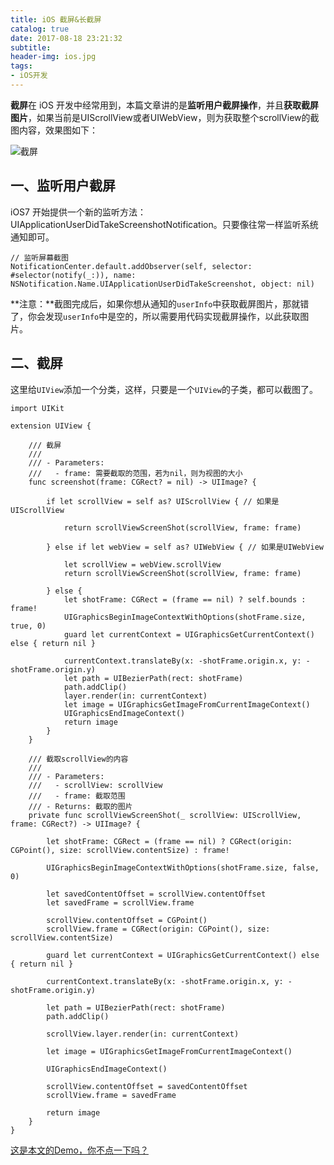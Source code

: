 ```yaml
---
title: iOS 截屏&长截屏
catalog: true
date: 2017-08-18 23:21:32
subtitle:
header-img: ios.jpg
tags:
- iOS开发
---
```

**截屏**在 iOS 开发中经常用到，本篇文章讲的是**监听用户截屏操作**，并且**获取截屏图片**，如果当前是UIScrollView或者UIWebView，则为获取整个scrollView的截图内容，效果图如下：

![截屏](http://upload-images.jianshu.io/upload_images/2708793-f0540b36e04a3a57.png?imageMogr2/auto-orient/strip%7CimageView2/2/w/1240)
## 一、监听用户截屏
iOS7 开始提供一个新的监听方法：UIApplicationUserDidTakeScreenshotNotification。只要像往常一样监听系统通知即可。
```
// 监听屏幕截图
NotificationCenter.default.addObserver(self, selector: #selector(notify(_:)), name: NSNotification.Name.UIApplicationUserDidTakeScreenshot, object: nil)
```
**注意：**截图完成后，如果你想从通知的`userInfo`中获取截屏图片，那就错了，你会发现`userInfo`中是空的，所以需要用代码实现截屏操作，以此获取图片。

## 二、截屏
这里给`UIView`添加一个分类，这样，只要是一个`UIView`的子类，都可以截图了。

```
import UIKit

extension UIView {
    
    /// 截屏
    ///
    /// - Parameters:
    ///   - frame: 需要截取的范围，若为nil，则为视图的大小
    func screenshot(frame: CGRect? = nil) -> UIImage? {
        
        if let scrollView = self as? UIScrollView { // 如果是UIScrollView

            return scrollViewScreenShot(scrollView, frame: frame)

        } else if let webView = self as? UIWebView { // 如果是UIWebView

            let scrollView = webView.scrollView
            return scrollViewScreenShot(scrollView, frame: frame)

        } else {
            let shotFrame: CGRect = (frame == nil) ? self.bounds : frame!
            UIGraphicsBeginImageContextWithOptions(shotFrame.size, true, 0) 
            guard let currentContext = UIGraphicsGetCurrentContext() else { return nil }

            currentContext.translateBy(x: -shotFrame.origin.x, y: -shotFrame.origin.y)
            let path = UIBezierPath(rect: shotFrame)
            path.addClip()
            layer.render(in: currentContext)
            let image = UIGraphicsGetImageFromCurrentImageContext()
            UIGraphicsEndImageContext()
            return image
        }
    }
    
    /// 截取scrollView的内容
    ///
    /// - Parameters:
    ///   - scrollView: scrollView
    ///   - frame: 截取范围
    /// - Returns: 截取的图片
    private func scrollViewScreenShot(_ scrollView: UIScrollView, frame: CGRect?) -> UIImage? {
        
        let shotFrame: CGRect = (frame == nil) ? CGRect(origin: CGPoint(), size: scrollView.contentSize) : frame!
        
        UIGraphicsBeginImageContextWithOptions(shotFrame.size, false, 0)
        
        let savedContentOffset = scrollView.contentOffset
        let savedFrame = scrollView.frame
        
        scrollView.contentOffset = CGPoint()
        scrollView.frame = CGRect(origin: CGPoint(), size: scrollView.contentSize)
        
        guard let currentContext = UIGraphicsGetCurrentContext() else { return nil }
        
        currentContext.translateBy(x: -shotFrame.origin.x, y: -shotFrame.origin.y)
        
        let path = UIBezierPath(rect: shotFrame)
        path.addClip()
        
        scrollView.layer.render(in: currentContext)
        
        let image = UIGraphicsGetImageFromCurrentImageContext()
        
        UIGraphicsEndImageContext()
        
        scrollView.contentOffset = savedContentOffset
        scrollView.frame = savedFrame
        
        return image
    }
}
```

[这是本文的Demo，你不点一下吗？](https://github.com/Hearsayer/ScreenShot)